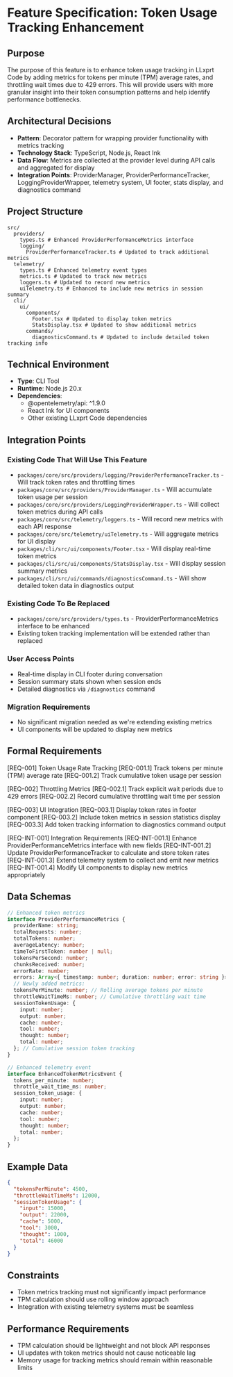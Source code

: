 # Feature Specification: Token Usage Tracking Enhancement

## Purpose

The purpose of this feature is to enhance token usage tracking in LLxprt Code by adding metrics for tokens per minute (TPM) average rates, and throttling wait times due to 429 errors. This will provide users with more granular insight into their token consumption patterns and help identify performance bottlenecks.

## Architectural Decisions

- **Pattern**: Decorator pattern for wrapping provider functionality with metrics tracking
- **Technology Stack**: TypeScript, Node.js, React Ink
- **Data Flow**: Metrics are collected at the provider level during API calls and aggregated for display
- **Integration Points**: ProviderManager, ProviderPerformanceTracker, LoggingProviderWrapper, telemetry system, UI footer, stats display, and diagnostics command

## Project Structure

```
src/
  providers/
    types.ts # Enhanced ProviderPerformanceMetrics interface
    logging/
      ProviderPerformanceTracker.ts # Updated to track additional metrics
  telemetry/
    types.ts # Enhanced telemetry event types
    metrics.ts # Updated to track new metrics
    loggers.ts # Updated to record new metrics
    uiTelemetry.ts # Enhanced to include new metrics in session summary
  cli/
    ui/
      components/
        Footer.tsx # Updated to display token metrics
        StatsDisplay.tsx # Updated to show additional metrics
      commands/
        diagnosticsCommand.ts # Updated to include detailed token tracking info
```

## Technical Environment

- **Type**: CLI Tool
- **Runtime**: Node.js 20.x
- **Dependencies**: 
  - @opentelemetry/api: ^1.9.0
  - React Ink for UI components
  - Other existing LLxprt Code dependencies

## Integration Points

### Existing Code That Will Use This Feature

- `packages/core/src/providers/logging/ProviderPerformanceTracker.ts` - Will track token rates and throttling times
- `packages/core/src/providers/ProviderManager.ts` - Will accumulate token usage per session
- `packages/core/src/providers/LoggingProviderWrapper.ts` - Will collect token metrics during API calls
- `packages/core/src/telemetry/loggers.ts` - Will record new metrics with each API response
- `packages/core/src/telemetry/uiTelemetry.ts` - Will aggregate metrics for UI display
- `packages/cli/src/ui/components/Footer.tsx` - Will display real-time token metrics
- `packages/cli/src/ui/components/StatsDisplay.tsx` - Will display session summary metrics
- `packages/cli/src/ui/commands/diagnosticsCommand.ts` - Will show detailed token data in diagnostics output

### Existing Code To Be Replaced

- `packages/core/src/providers/types.ts` - ProviderPerformanceMetrics interface to be enhanced
- Existing token tracking implementation will be extended rather than replaced

### User Access Points

- Real-time display in CLI footer during conversation
- Session summary stats shown when session ends
- Detailed diagnostics via `/diagnostics` command

### Migration Requirements

- No significant migration needed as we're extending existing metrics
- UI components will be updated to display new metrics

## Formal Requirements

[REQ-001] Token Usage Rate Tracking
  [REQ-001.1] Track tokens per minute (TPM) average rate
  [REQ-001.2] Track cumulative token usage per session
  
[REQ-002] Throttling Metrics
  [REQ-002.1] Track explicit wait periods due to 429 errors
  [REQ-002.2] Record cumulative throttling wait time per session

[REQ-003] UI Integration
  [REQ-003.1] Display token rates in footer component
  [REQ-003.2] Include token metrics in session statistics display
  [REQ-003.3] Add token tracking information to diagnostics command output

[REQ-INT-001] Integration Requirements
  [REQ-INT-001.1] Enhance ProviderPerformanceMetrics interface with new fields
  [REQ-INT-001.2] Update ProviderPerformanceTracker to calculate and store token rates
  [REQ-INT-001.3] Extend telemetry system to collect and emit new metrics
  [REQ-INT-001.4] Modify UI components to display new metrics appropriately

## Data Schemas

```typescript
// Enhanced token metrics
interface ProviderPerformanceMetrics {
  providerName: string;
  totalRequests: number;
  totalTokens: number;
  averageLatency: number;
  timeToFirstToken: number | null;
  tokensPerSecond: number;
  chunksReceived: number;
  errorRate: number;
  errors: Array<{ timestamp: number; duration: number; error: string }>;
  // Newly added metrics:
  tokensPerMinute: number; // Rolling average tokens per minute
  throttleWaitTimeMs: number; // Cumulative throttling wait time
  sessionTokenUsage: {
    input: number;
    output: number;
    cache: number;
    tool: number;
    thought: number;
    total: number;
  }; // Cumulative session token tracking
}

// Enhanced telemetry event
interface EnhancedTokenMetricsEvent {
  tokens_per_minute: number;
  throttle_wait_time_ms: number;
  session_token_usage: {
    input: number;
    output: number;
    cache: number;
    tool: number;
    thought: number;
    total: number;
  };
}
```

## Example Data

```json
{
  "tokensPerMinute": 4500,
  "throttleWaitTimeMs": 12000,
  "sessionTokenUsage": {
    "input": 15000,
    "output": 22000,
    "cache": 5000,
    "tool": 3000,
    "thought": 1000,
    "total": 46000
  }
}
```

## Constraints

- Token metrics tracking must not significantly impact performance
- TPM calculation should use rolling window approach
- Integration with existing telemetry systems must be seamless

## Performance Requirements

- TPM calculation should be lightweight and not block API responses
- UI updates with token metrics should not cause noticeable lag
- Memory usage for tracking metrics should remain within reasonable limits